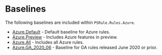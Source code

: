 # Baselines

The following baselines are included within `PSRule.Rules.Azure`.

- [Azure.Default](Azure.Default.md) - Default baseline for Azure rules.
- [Azure.Preview](Azure.Preview.md) - Includes Azure features in preview.
- [Azure.All](Azure.All.md) - Includes all Azure rules.
- [Azure.GA_2020_06](Azure.GA_2020_06.md) - Baseline for GA rules released June 2020 or prior.
